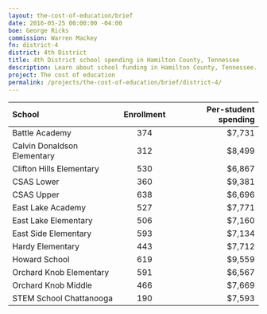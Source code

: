 ```yaml
---
layout: the-cost-of-education/brief
date: 2016-05-25 00:00:00 -04:00
boe: George Ricks
commission: Warren Mackey
fn: district-4
district: 4th District
title: 4th District school spending in Hamilton County, Tennessee
description: Learn about school funding in Hamilton County, Tennessee.
project: The cost of education
permalink: /projects/the-cost-of-education/brief/district-4/
---
```


| School                      | Enrollment | Per-student spending |
| :-----                      | :--------: | -------------------: |
| Battle Academy              | 374        | $7,731               |
| Calvin Donaldson Elementary | 312        | $8,499               |
| Clifton Hills Elementary    | 530        | $6,867               |
| CSAS Lower                  | 360        | $9,381               |
| CSAS Upper                  | 638        | $6,696               |
| East Lake Academy           | 527        | $7,771               |
| East Lake Elementary        | 506        | $7,160               |
| East Side Elementary        | 593        | $7,134               |
| Hardy Elementary            | 443        | $7,712               |
| Howard School               | 619        | $9,559               |
| Orchard Knob Elementary     | 591        | $6,567               |
| Orchard Knob Middle         | 466        | $7,669               |
| STEM School Chattanooga     | 190        | $7,593               |